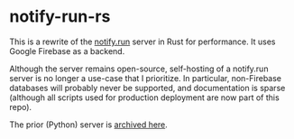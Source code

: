 # notify-run-rs

This is a rewrite of the [notify.run](https://notify.run) server in Rust for performance. It uses Google Firebase as a backend.

Although the server remains open-source, self-hosting of a notify.run server is no longer a use-case that I prioritize. In particular, non-Firebase databases
will probably never be supported, and documentation is sparse (although all scripts used for production deployment are now part of this repo).

The prior (Python) server is [archived here](https://github.com/notify-run/notify-run-server).
